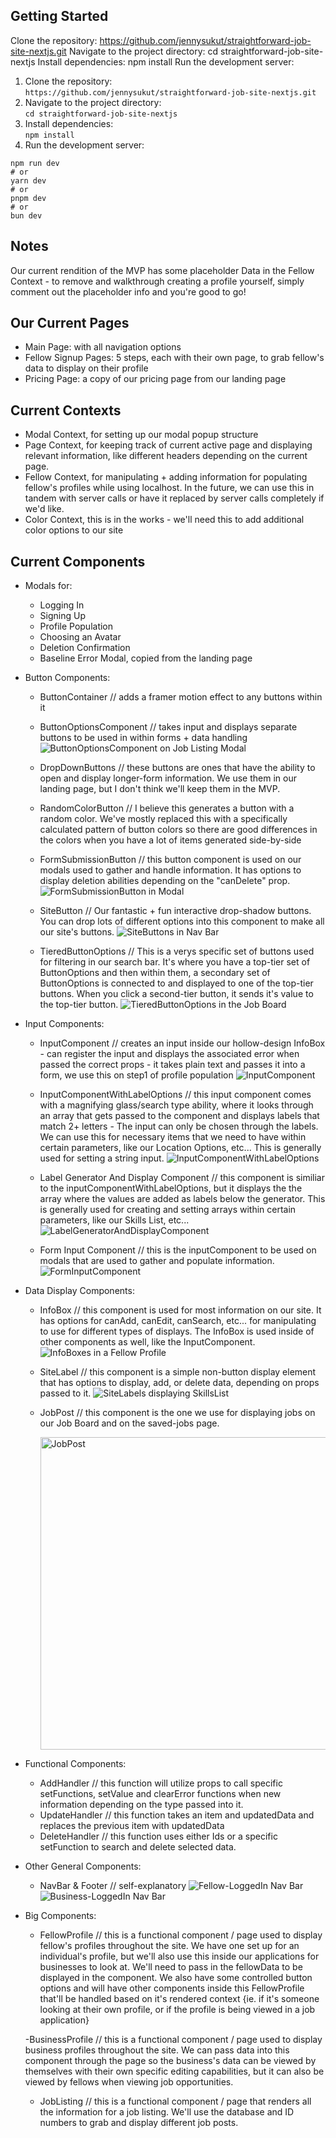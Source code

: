 ## Getting Started

Clone the repository:
https://github.com/jennysukut/straightforward-job-site-nextjs.git
Navigate to the project directory:
cd straightforward-job-site-nextjs
Install dependencies:
npm install
Run the development server:

1. Clone the repository: <br/>
   `https://github.com/jennysukut/straightforward-job-site-nextjs.git`
2. Navigate to the project directory:<br/>
   `cd straightforward-job-site-nextjs`
3. Install dependencies:<br/>
   `npm install`
4. Run the development server:<br/>

```
npm run dev
# or
yarn dev
# or
pnpm dev
# or
bun dev
```

## Notes

Our current rendition of the MVP has some placeholder Data in the Fellow Context - to remove and walkthrough creating a profile yourself, simply comment out the placeholder info and you're good to go!

## Our Current Pages

- Main Page: with all navigation options
- Fellow Signup Pages: 5 steps, each with their own page, to grab fellow's data to display on their profile
- Pricing Page: a copy of our pricing page from our landing page

## Current Contexts

- Modal Context, for setting up our modal popup structure
- Page Context, for keeping track of current active page and displaying relevant information, like different headers depending on the current page.
- Fellow Context, for manipulating + adding information for populating fellow's profiles while using localhost. In the future, we can use this in tandem with server calls or have it replaced by server calls completely if we'd like.
- Color Context, this is in the works - we'll need this to add additional color options to our site

## Current Components

- Modals for:

  - Logging In
  - Signing Up
  - Profile Population
  - Choosing an Avatar
  - Deletion Confirmation
  - Baseline Error Modal, copied from the landing page

- Button Components:

  - ButtonContainer // adds a framer motion effect to any buttons within it

  - ButtonOptionsComponent // takes input and displays separate buttons to be used in within forms + data handling
    ![ButtonOptionsComponent on Job Listing Modal](public/screenshots/buttonOptionsComponent.png)

  - DropDownButtons // these buttons are ones that have the ability to open and display longer-form information. We use them in our landing page, but I don't think we'll keep them in the MVP.

  - RandomColorButton // I believe this generates a button with a random color. We've mostly replaced this with a specifically calculated pattern of button colors so there are good differences in the colors when you have a lot of items generated side-by-side

  - FormSubmissionButton // this button component is used on our modals used to gather and handle information. It has options to display deletion abilities depending on the "canDelete" prop.
    ![FormSubmissionButton in Modal](public/screenshots/formSubmissionButton.png)

  - SiteButton // Our fantastic + fun interactive drop-shadow buttons. You can drop lots of different options into this component to make all our site's buttons.
    ![SiteButtons in Nav Bar](public/screenshots/siteButtons.png)

  - TieredButtonOptions // This is a verys specific set of buttons used for filtering in our search bar. It's where you have a top-tier set of ButtonOptions and then within them, a secondary set of ButtonOptions is connected to and displayed to one of the top-tier buttons. When you click a second-tier button, it sends it's value to the top-tier button.
    ![TieredButtonOptions in the Job Board](public/screenshots/tieredButtonOptions.png)

- Input Components:

  - InputComponent // creates an input inside our hollow-design InfoBox - can register the input and displays the associated error when passed the correct props - it takes plain text and passes it into a form, we use this on step1 of profile population
    ![InputComponent](public/screenshots/inputComponent.png)

  - InputComponentWithLabelOptions // this input component comes with a magnifying glass/search type ability, where it looks through an array that gets passed to the component and displays labels that match 2+ letters - The input can only be chosen through the labels. We can use this for necessary items that we need to have within certain parameters, like our Location Options, etc... This is generally used for setting a string input.
    ![InputComponentWithLabelOptions](public/screenshots/inputComponentWithLabelOptions.png)

  - Label Generator And Display Component // this component is similiar to the inputComponentWithLabelOptions, but it displays the the array where the values are added as labels below the generator. This is generally used for creating and setting arrays within certain parameters, like our Skills List, etc...
    ![LabelGeneratorAndDisplayComponent](public/screenshots/labelGenAndDisplay.png)

  - Form Input Component // this is the inputComponent to be used on modals that are used to gather and populate information.
    ![FormInputComponent](public/screenshots/formInputComponent.png)

- Data Display Components:

  - InfoBox // this component is used for most information on our site. It has options for canAdd, canEdit, canSearch, etc... for manipulating to use for different types of displays. The InfoBox is used inside of other components as well, like the InputComponent.
    ![InfoBoxes in a Fellow Profile](public/screenshots/infoBox.png)

  - SiteLabel // this component is a simple non-button display element that has options to display, add, or delete data, depending on props passed to it.
    ![SiteLabels displaying SkillsList](public/screenshots/siteLabel.png)

  - JobPost // this component is the one we use for displaying jobs on our Job Board and on the saved-jobs page.
     <!-- ![JobPost](public/screenshots/jobPostComponent.png) -->
    <img src="public/screenshots/jobPostComponent.png" alt="JobPost" width="500" />

- Functional Components:

  - AddHandler // this function will utilize props to call specific setFunctions, setValue and clearError functions when new information depending on the type passed into it.
  - UpdateHandler // this function takes an item and updatedData and replaces the previous item with updatedData
  - DeleteHandler // this function uses either Ids or a specific setFunction to search and delete selected data.

- Other General Components:

  - NavBar & Footer // self-explanatory
    ![Fellow-LoggedIn Nav Bar](public/screenshots/fellowLoggedInNavBar.png)
    ![Business-LoggedIn Nav Bar](public/screenshots/businessNavBar.png)

- Big Components:

  - FellowProfile // this is a functional component / page used to display fellow's profiles throughout the site. We have one set up for an individual's profile, but we'll also use this inside our applications for businesses to look at. We'll need to pass in the fellowData to be displayed in the component. We also have some controlled button options and will have other components inside this FellowProfile that'll be handled based on it's rendered context {ie. if it's someone looking at their own profile, or if the profile is being viewed in a job application}

  -BusinessProfile // this is a functional component / page used to display business profiles throughout the site. We can pass data into this component through the page so the business's data can be viewed by themselves with their own specific editing capabilities, but it can also be viewed by fellows when viewing job opportunities.

  - JobListing // this is a functional component / page that renders all the information for a job listing. We'll use the database and ID numbers to grab and display different job posts.
